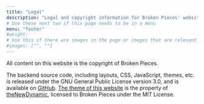 ```yaml
---
title: "Legal"
description: "Legal and copyright information for Broken Pieces' website"
# Use these next two if this page needs to be in a menu
menu: "footer"
#weight:
# Use this if there are images in the page or images that are relevant to the page
#images: ["", ""]
---
```

All content on this website is the copyright of Broken Pieces.

The backend source code, including layouts, CSS, JavaScript, themes, etc. is released under the GNU General Public License version 3.0, and is available on [GitHub](https://github.com/brokenpiecesofficial/bp-website). [The theme of this website](https://themes.gohugo.io/gohugo-theme-ananke/) is the property of [theNewDynamic](https://github.com/theNewDynamic/), licensed to Broken Pieces under the MIT License.
